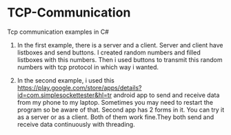 # TCP-Communication
Tcp communication examples in C#

1. In the first example, there is a server and a client. Server and client have listboxes and send buttons. I created random numbers and filled listboxes with this numbers. Then i used buttons to transmit this random numbers with tcp protocol in which way i wanted.

2. In the second example, i used this https://play.google.com/store/apps/details?id=com.simplesockettester&hl=tr android app to send and receive data from my phone to my laptop. Sometimes you may need to restart the program so be aware of that.  Second app has 2 forms in it. You can try it as a server or as a client. Both of them work fine.They both send and receive data continuously with threading. 
